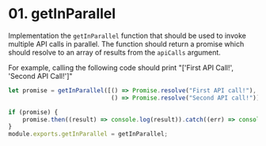 # 01. getInParallel

Implementation the `getInParallel` function that should be used to invoke multiple API calls in parallel. The function should return a promise which should resolve to an array of results from the `apiCalls` argument.

For example, calling the following code should print "['First API Call!', 'Second API Call!']"

```js
let promise = getInParallel([() => Promise.resolve("First API call!"),
                             () => Promise.resolve("Second API call!")]);

if (promise) {
    promise.then((result) => console.log(result)).catch((err) => console.log(err));
}
module.exports.getInParallel = getInParallel;